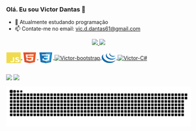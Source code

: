 ### Olá. Eu sou Victor Dantas 👋

- 🔭 Atualmente estudando programação
- 📫 Contate-me no email: vic.d.dantas61@gmail.com

<div align="center">
  <a href="https://github.com/victorddantas">
  <img height="180em" src="https://github-readme-stats.vercel.app/api?username=victorddantas&show_icons=true&theme=dark&include_all_commits=true&count_private=true"/>
  <img height="180em" src="https://github-readme-stats.vercel.app/api/top-langs/?username=victorddantas&layout=compact&langs_count=7&theme=dark"/>
</div>
  
<div style="display: inline_block"><br>
  <img align="center" alt="Victor-Js" height="30" width="40" src="https://raw.githubusercontent.com/devicons/devicon/master/icons/javascript/javascript-plain.svg">
  <img align="center" alt="Victor-HTML" height="30" width="40" src="https://raw.githubusercontent.com/devicons/devicon/master/icons/html5/html5-original.svg">
  <img align="center" alt="Victor-CSS" height="30" width="40" src="https://raw.githubusercontent.com/devicons/devicon/master/icons/css3/css3-original.svg">
  <img align="center" alt="Victor-bootstrap" height="30" width="40" src="https://cdn.jsdelivr.net/gh/devicons/devicon/icons/bootstrap/bootstrap-original.svg"/> 
  <img align="center" alt="Victor-jquery" height="30" width="40" src="https://github.com/devicons/devicon/blob/master/icons/jquery/jquery-original.svg"/>  
  <img align="center" alt="Victor-C#" height="30" width="40" href="https://github.com/devicons/devicon/blob/master/icons/csharp/csharp-original.svg">
</div>
  
  ##
  
<div> 
<a href = "mailto:vic.d.dantas61@gmail.com."><img src="https://img.shields.io/badge/-Gmail-%23333?style=for-the-badge&logo=gmail&logoColor=white" target="_blank"></a>
<a href="https://www.linkedin.com/in/victordominguesdantas" target="_blank"><img src="https://img.shields.io/badge/-LinkedIn-%230077B5?style=for-the-badge&logo=linkedin&logoColor=white" target="_blank"></a> 
  
  
 ![Snake animation](https://github.com/victorddantas/victorddantas/blob/output/github-contribution-grid-snake.svg)
</div>
